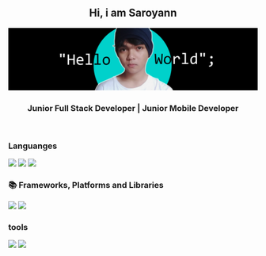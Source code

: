 <div align="center">
<h2>Hi, i am Saroyann</h2>
</div>


<img src="https://raw.githubusercontent.com/Saroyann/Saroyann/main/img/buat%20readme.jpg">
<div align="center">
  <h3>Junior Full Stack Developer | Junior Mobile Developer</h3>
</div>
<br>
<h3>Languanges</h3>
<img src="https://img.shields.io/badge/HTML5-E34F26?style=for-the-badge&logo=html5&logoColor=white"> 
<img src="https://img.shields.io/badge/CSS3-1572B6?style=for-the-badge&logo=css3&logoColor=white">
<img src="https://img.shields.io/badge/JavaScript-323330?style=for-the-badge&logo=javascript&logoColor=F7DF1E">
<h3>📚 Frameworks, Platforms and Libraries</h3>
<img src="Bootstrap](https://img.shields.io/badge/bootstrap-%238511FA.svg?style=for-the-badge&logo=bootstrap&logoColor=white">
<img src ="https://img.shields.io/badge/tailwindcss-%2338B2AC.svg?style=for-the-badge&logo=tailwind-css&logoColor=white">
<h3>tools</h3>
<img src="https://img.shields.io/badge/Windows-0078D6?style=for-the-badge&logo=windows&logoColor=white">
<img src="https://img.shields.io/badge/Brave-FB542B?style=for-the-badge&logo=Brave&logoColor=white">

